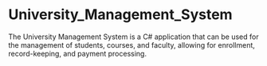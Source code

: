 # University_Management_System
The University Management System is a C# application that can be used for the management of students, courses, and faculty, allowing for enrollment, record-keeping, and payment processing.

